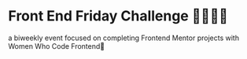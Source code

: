# Front End Friday Challenge 👩🏻‍💻✨
 <p> a biweekly event focused on completing Frontend Mentor projects with Women Who Code Frontend💖 </p>
